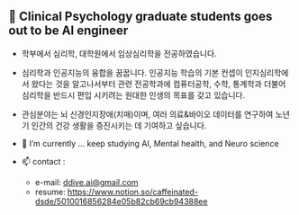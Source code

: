 ## 👋 Clinical Psychology graduate students goes out to be AI engineer 

<!--
**goldcece/goldcece** is a ✨ _special_ ✨ repository because its `README.md` (this file) appears on your GitHub profile.

Here are some ideas to get you started:
-->

- 학부에서 심리학, 대학원에서 임상심리학을 전공하였습니다.
- 심리학과 인공지능의 융합을 꿈꿉니다. 인공지능 학습의 기본 컨셉이 인지심리학에서 왔다는 것을 알고나서부터 관련 전공학과에 컴퓨터공학, 수학, 통계학과 더불어 심리학을 반드시 편입 시키려는 원대한 인생의 목표를 갖고 있습니다.
- 관심분야는 뇌 신경인지장애(치매)이며, 여러 의료&바이오 데이터를 연구하여 노년기 인간의 건강 생활을 증진시키는 데 기여하고 싶습니다.

- 🌱 I’m currently ... keep studying AI, Mental health, and Neuro science

- 📫 contact : 
  - e-mail: ddive.ai@gmail.com
  - resume: https://www.notion.so/caffeinated-dsde/5010016856284e05b82cb69cb94388ee
    

